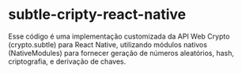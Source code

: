 # subtle-cripty-react-native
Esse código é uma implementação customizada da API Web Crypto (crypto.subtle) para React Native, utilizando módulos nativos (NativeModules) para fornecer geração de números aleatórios, hash, criptografia, e derivação de chaves.
